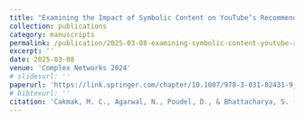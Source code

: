 ```yaml
---
title: "Examining the Impact of Symbolic Content on YouTube’s Recommendation System"
collection: publications
category: manuscripts
permalink: /publication/2025-03-08-examining-symbolic-content-youtube-recommendation-system
excerpt: ''
date: 2025-03-08
venue: 'Complex Networks 2024'
# slidesurl: ''
paperurl: 'https://link.springer.com/chapter/10.1007/978-3-031-82431-9_35'
# bibtexurl: ''
citation: 'Cakmak, M. C., Agarwal, N., Poudel, D., & Bhattacharya, S. (2025). “Examining the Impact of Symbolic Content on YouTube’s Recommendation System.” In *Complex Networks & Their Applications XIII*, 421‑432.'
---
```

